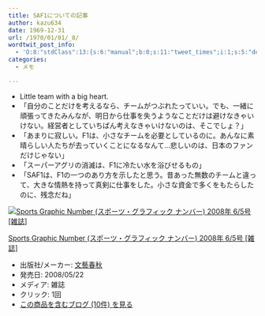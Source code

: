 ```yaml
---
title: SAF1についての記事
author: kazu634
date: 1969-12-31
url: /1970/01/01/_8/
wordtwit_post_info:
  - 'O:8:"stdClass":13:{s:6:"manual";b:0;s:11:"tweet_times";i:1;s:5:"delay";i:0;s:7:"enabled";i:1;s:10:"separation";s:2:"60";s:7:"version";s:3:"3.7";s:14:"tweet_template";b:0;s:6:"status";i:2;s:6:"result";a:0:{}s:13:"tweet_counter";i:2;s:13:"tweet_log_ids";a:1:{i:0;i:4097;}s:9:"hash_tags";a:0:{}s:8:"accounts";a:1:{i:0;s:7:"kazu634";}}'
categories:
  - メモ

---
```

<div class="section">
<ul>
<li>
      Little team with a big heart.
</li>
<li>
      「自分のことだけを考えるなら、チームがつぶれたっていい。でも、一緒に頑張ってきたみんなが、明日から仕事を失うようなことだけは避けなきゃいけない。経営者としていちばん考えなきゃいけないのは、そこでしょ？」
</li>
<li>
      「あまりに寂しい。F1は、小さなチームを必要としているのに。あんなに素晴らしい人たちが去っていくことになるなんて…悲しいのは、日本のファンだけじゃない」
</li>
<li>
      「スーパーアグリの消滅は、F1に冷たい水を浴びせるもの」
</li>
<li>
      「SAF1は、F1の一つのあり方を示したと思う。昔あった無数のチームと違って、大きな情熱を持って真剣に仕事をした。小さな資金で多くをもたらしたのに、残念だね」
</li>
</ul>
  
<p>
<center>
</center>
</p>
  
<div class="hatena-asin-detail">
<a href="http://www.amazon.co.jp/dp/B0019EUKQU/?tag=hatena_st1-22&ascsubtag=d-7ibv" onclick="__gaTracker('send', 'event', 'outbound-article', 'http://www.amazon.co.jp/dp/B0019EUKQU/?tag=hatena_st1-22&ascsubtag=d-7ibv', '');"><img src="https://images-na.ssl-images-amazon.com/images/I/51TSXoJxrlL._SL160_.jpg" class="hatena-asin-detail-image" alt="Sports Graphic Number (スポーツ・グラフィック ナンバー) 2008年 6/5号 [雑誌]" title="Sports Graphic Number (スポーツ・グラフィック ナンバー) 2008年 6/5号 [雑誌]" /></a></p> 
    
<div class="hatena-asin-detail-info">
<p class="hatena-asin-detail-title">
<a href="http://www.amazon.co.jp/dp/B0019EUKQU/?tag=hatena_st1-22&ascsubtag=d-7ibv" onclick="__gaTracker('send', 'event', 'outbound-article', 'http://www.amazon.co.jp/dp/B0019EUKQU/?tag=hatena_st1-22&ascsubtag=d-7ibv', 'Sports Graphic Number (スポーツ・グラフィック ナンバー) 2008年 6/5号 [雑誌]');">Sports Graphic Number (スポーツ・グラフィック ナンバー) 2008年 6/5号 [雑誌]</a>
</p>
      
<ul>
<li>
<span class="hatena-asin-detail-label">出版社/メーカー:</span> <a href="http://d.hatena.ne.jp/keyword/%CA%B8%E9%BA%BD%D5%BD%A9" onclick="__gaTracker('send', 'event', 'outbound-article', 'http://d.hatena.ne.jp/keyword/%CA%B8%E9%BA%BD%D5%BD%A9', '文藝春秋');" class="keyword">文藝春秋</a>
</li>
<li>
<span class="hatena-asin-detail-label">発売日:</span> 2008/05/22
</li>
<li>
<span class="hatena-asin-detail-label">メディア:</span> 雑誌
</li>
<li>
<span class="hatena-asin-detail-label">クリック</span>: 1回
</li>
<li>
<a href="http://d.hatena.ne.jp/asin/B0019EUKQU" onclick="__gaTracker('send', 'event', 'outbound-article', 'http://d.hatena.ne.jp/asin/B0019EUKQU', 'この商品を含むブログ (10件) を見る');" target="_blank">この商品を含むブログ (10件) を見る</a>
</li>
</ul>
</div>
    
<div class="hatena-asin-detail-foot">
</div>
</div>
</div>
